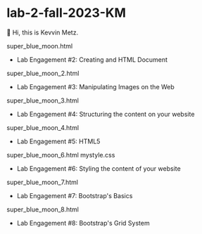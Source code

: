 # lab-2-fall-2023-KM
👋 Hi, this is Kevvin Metz.

super_blue_moon.html
  - Lab Engagement #2: Creating and HTML Document

super_blue_moon_2.html
  - Lab Engagement #3: Manipulating Images on the Web

super_blue_moon_3.html
  - Lab Engagement #4: Structuring the content on your website

super_blue_moon_4.html
  - Lab Engagement #5: HTML5

super_blue_moon_6.html mystyle.css
  - Lab Engagement #6: Styling the content of your website

super_blue_moon_7.html
  - Lab Engagement #7: Bootstrap's Basics

super_blue_moon_8.html
  - Lab Engagement #8: Bootstrap's Grid System
